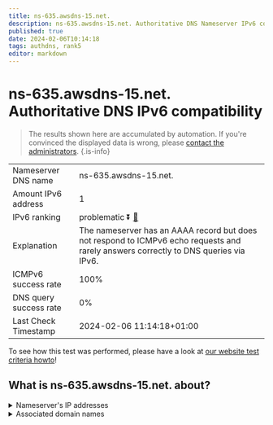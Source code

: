 ```yaml
---
title: ns-635.awsdns-15.net.
description: ns-635.awsdns-15.net. Authoritative DNS Nameserver IPv6 compatibility
published: true
date: 2024-02-06T10:14:18
tags: authdns, rank5
editor: markdown
---
```


# ns-635.awsdns-15.net. Authoritative DNS IPv6 compatibility

> The results shown here are accumulated by automation. If you're convinced the displayed data is wrong, please [contact the administrators](/howto/chat). 
{.is-info}




|   |   |
| - | - |
| Nameserver DNS name | ns-635.awsdns-15.net.
| Amount IPv6 address | 1
| IPv6 ranking | problematic :arrow_double_down: [🔗](/howto/ranking) |
| Explanation | The nameserver has an AAAA record but does not respond to ICMPv6 echo requests and rarely answers correctly to DNS queries via IPv6. |
| ICMPv6 success rate | 100%|
| DNS query success rate | 0% |
| Last Check Timestamp | 2024-02-06 11:14:18+01:00 |

To see how this test was performed, please have a look at [our website test criteria howto](/howto/testcriteria/authdns)!


## What is ns-635.awsdns-15.net. about?




<details>
<summary>Nameserver's IP addresses</summary>

2600:9000:5302:7b00::1

</details>



<details>
<summary>Associated domain names</summary>

www.nytimes.com

</details>
